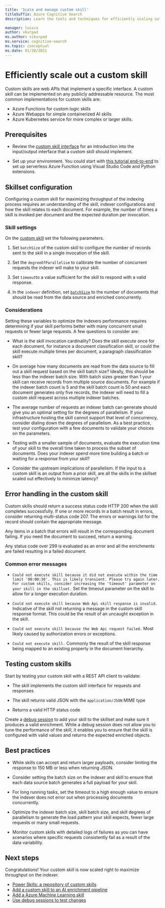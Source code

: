 ```yaml
---
title: 'Scale and manage custom skill'
titleSuffix: Azure Cognitive Search
description: Learn the tools and techniques for efficiently scaling out a custom skill for maximum throughput. Custom skills invoke custom AI models or logic that you can add to an AI-enriched indexing pipeline in Azure Cognitive Search.

manager: luisca
author: vkurpad
ms.author: vikurpad
ms.service: cognitive-search
ms.topic: conceptual
ms.date: 01/28/2021
---
```


# Efficiently scale out a custom skill

Custom skills are web APIs that implement a specific interface. A custom skill can be implemented on any publicly addressable resource. The most common implementations for custom skills are:
* Azure Functions for custom logic skills
* Azure Webapps for simple containerized AI skills
* Azure Kubernetes service for more complex or larger skills.

## Prerequisites

+ Review the [custom skill interface](cognitive-search-custom-skill-interface.md) for an introduction into the input/output interface that a custom skill should implement.

+ Set up your environment. You could start with [this tutorial end-to-end](/azure/azure-functions/create-first-function-vs-code-python) to set up serverless Azure Function using Visual Studio Code and Python extensions.

## Skillset configuration

Configuring a custom skill for maximizing throughput of the indexing process requires an understanding of the skill, indexer configurations and how the skill relates to each document. For example, the number of times a skill is invoked per document and the expected duration per invocation.

### Skill settings

On the [custom skill](cognitive-search-custom-skill-web-api.md) set the following parameters.

1. Set `batchSize` of the custom skill to configure the number of records sent to the skill in a single invocation of the skill.

2. Set the `degreeOfParallelism` to calibrate the number of concurrent requests the indexer will make to your skill.

3. Set `timeout`to a value sufficient for the skill to respond with a valid response.

4. In the `indexer` definition, set [`batchSize`](/rest/api/searchservice/create-indexer#indexer-parameters) to the number of documents that should be read from the data source and enriched concurrently.

### Considerations

Setting these variables to optimize the indexers performance requires determining if your skill performs better with many concurrent small requests or fewer large requests. A few questions to consider are:

* What is the skill invocation cardinality? Does the skill execute once for each document, for instance a document classification skill, or could the skill execute multiple times per document, a paragraph classification skill?

* On average how many documents are read from the data source to fill out a skill request based on the skill batch size? Ideally, this should be less than the indexer batch size. With batch sizes greater than 1 your skill can receive records from multiple source documents. For example if the indexer batch count is 5 and the skill batch count is 50 and each document generates only five records, the indexer will need to fill a custom skill request across multiple indexer batches.

* The average number of requests an indexer batch can generate should give you an optimal setting for the degrees of parallelism. If your infrastructure hosting the skill cannot support that level of concurrency, consider dialing down the degrees of parallelism. As a best practice, test your configuration with a few documents to validate your choices on the parameters.

* Testing with a smaller sample of documents, evaluate the execution time of your skill to the overall time taken to process the subset of documents. Does your indexer spend more time building a batch or waiting for a response from your skill? 

* Consider the upstream implications of parallelism. If the input to a custom skill is an output from a prior skill, are all the skills in the skillset scaled out effectively to minimize latency?

## Error handling in the custom skill

Custom skills should return a success status code HTTP 200 when the skill completes successfully. If one or more records in a batch result in errors, consider returning multi-status code 207. The errors or warnings list for the record should contain the appropriate message.

Any items in a batch that errors will result in the corresponding document failing. If you need the document to succeed, return a warning.

Any status code over 299 is evaluated as an error and all the enrichments are failed resulting in a failed document. 

### Common error messages

* `Could not execute skill because it did not execute within the time limit '00:00:30'. This is likely transient. Please try again later. For custom skills, consider increasing the 'timeout' parameter on your skill in the skillset.` Set the timeout parameter on the skill to allow for a longer execution duration.

* `Could not execute skill because Web Api skill response is invalid.` Indicative of the skill not returning a message in the custom skill response format. This could be the result of an uncaught exception in the skill.

* `Could not execute skill because the Web Api request failed.` Most likely caused by authorization errors or exceptions.

* `Could not execute skill.` Commonly the result of the skill response being mapped to an existing property in the document hierarchy.

## Testing custom skills

Start by testing your custom skill with a REST API client to validate:

* The skill implements the custom skill interface for requests and responses

* The skill returns valid JSON with the `application/JSON` MIME type

* Returns a valid HTTP status code

Create a [debug session](cognitive-search-debug-session.md) to add your skill to the skillset and make sure it produces a valid enrichment. While a debug session does not allow you to tune the performance of the skill, it enables you to ensure that the skill is configured with valid values and returns the expected enriched objects.

## Best practices

* While skills can accept and return larger payloads, consider limiting the response to 150 MB or less when returning JSON.

* Consider setting the batch size on the indexer and skill to ensure that each data source batch generates a full payload for your skill.

* For long running tasks, set the timeout to a high enough value to ensure the indexer does not error out when processing documents concurrently.

* Optimize the indexer batch size, skill batch size, and skill degrees of parallelism to generate the load pattern your skill expects, fewer large requests or many small requests.

* Monitor custom skills with detailed logs of failures as you can have scenarios where specific requests consistently fail as a result of the data variability.


## Next steps
Congratulations! Your custom skill is now scaled right to maximize throughput on the indexer. 

+ [Power Skills: a repository of custom skills](https://github.com/Azure-Samples/azure-search-power-skills)
+ [Add a custom skill to an AI enrichment pipeline](cognitive-search-custom-skill-interface.md)
+ [Add a Azure Machine Learning skill](./cognitive-search-aml-skill.md)
+ [Use debug sessions to test changes](./cognitive-search-debug-session.md)